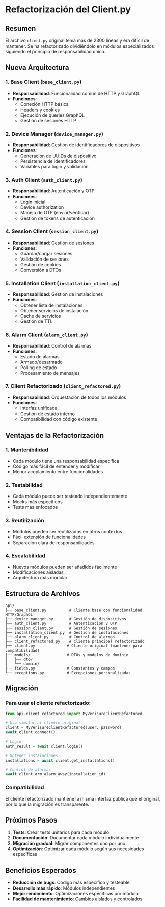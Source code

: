 # Refactorización del Client.py

## Resumen

El archivo `client.py` original tenía más de 2300 líneas y era difícil de mantener. Se ha refactorizado dividiéndolo en módulos especializados siguiendo el principio de responsabilidad única.

## Nueva Arquitectura

### 1. Base Client (`base_client.py`)
- **Responsabilidad**: Funcionalidad común de HTTP y GraphQL
- **Funciones**:
  - Conexión HTTP básica
  - Headers y cookies
  - Ejecución de queries GraphQL
  - Gestión de sesiones HTTP

### 2. Device Manager (`device_manager.py`)
- **Responsabilidad**: Gestión de identificadores de dispositivos
- **Funciones**:
  - Generación de UUIDs de dispositivo
  - Persistencia de identificadores
  - Variables para login y validación

### 3. Auth Client (`auth_client.py`)
- **Responsabilidad**: Autenticación y OTP
- **Funciones**:
  - Login inicial
  - Device authorization
  - Manejo de OTP (enviar/verificar)
  - Gestión de tokens de autenticación

### 4. Session Client (`session_client.py`)
- **Responsabilidad**: Gestión de sesiones
- **Funciones**:
  - Guardar/cargar sesiones
  - Validación de sesiones
  - Gestión de cookies
  - Conversión a DTOs

### 5. Installation Client (`installation_client.py`)
- **Responsabilidad**: Gestión de instalaciones
- **Funciones**:
  - Obtener lista de instalaciones
  - Obtener servicios de instalación
  - Cache de servicios
  - Gestión de TTL

### 6. Alarm Client (`alarm_client.py`)
- **Responsabilidad**: Control de alarmas
- **Funciones**:
  - Estado de alarmas
  - Armado/desarmado
  - Polling de estado
  - Procesamiento de mensajes

### 7. Client Refactorizado (`client_refactored.py`)
- **Responsabilidad**: Orquestación de todos los módulos
- **Funciones**:
  - Interfaz unificada
  - Gestión de estado interno
  - Compatibilidad con código existente

## Ventajas de la Refactorización

### 1. **Mantenibilidad**
- Cada módulo tiene una responsabilidad específica
- Código más fácil de entender y modificar
- Menor acoplamiento entre funcionalidades

### 2. **Testabilidad**
- Cada módulo puede ser testeado independientemente
- Mocks más específicos
- Tests más enfocados

### 3. **Reutilización**
- Módulos pueden ser reutilizados en otros contextos
- Fácil extensión de funcionalidades
- Separación clara de responsabilidades

### 4. **Escalabilidad**
- Nuevos módulos pueden ser añadidos fácilmente
- Modificaciones aisladas
- Arquitectura más modular

## Estructura de Archivos

```
api/
├── base_client.py          # Cliente base con funcionalidad HTTP/GraphQL
├── device_manager.py       # Gestión de dispositivos
├── auth_client.py          # Autenticación y OTP
├── session_client.py       # Gestión de sesiones
├── installation_client.py  # Gestión de instalaciones
├── alarm_client.py         # Control de alarmas
├── client_refactored.py    # Cliente principal refactorizado
├── client.py              # Cliente original (mantener para compatibilidad)
├── models/                # DTOs y modelos de dominio
│   ├── dto/
│   └── domain/
├── fields.py              # Constantes y campos
└── exceptions.py          # Excepciones personalizadas
```

## Migración

### Para usar el cliente refactorizado:

```python
from api.client_refactored import MyVerisureClientRefactored

# Uso similar al cliente original
client = MyVerisureClientRefactored(user, password)
await client.connect()

# Login
auth_result = await client.login()

# Obtener instalaciones
installations = await client.get_installations()

# Control de alarmas
await client.arm_alarm_away(installation_id)
```

### Compatibilidad

El cliente refactorizado mantiene la misma interfaz pública que el original, por lo que la migración es transparente.

## Próximos Pasos

1. **Tests**: Crear tests unitarios para cada módulo
2. **Documentación**: Documentar cada módulo individualmente
3. **Migración gradual**: Migrar componentes uno por uno
4. **Optimización**: Optimizar cada módulo según sus necesidades específicas

## Beneficios Esperados

- **Reducción de bugs**: Código más específico y testeable
- **Desarrollo más rápido**: Módulos independientes
- **Mejor rendimiento**: Optimizaciones específicas por módulo
- **Facilidad de mantenimiento**: Cambios aislados y controlados 